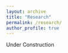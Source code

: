 ```yaml
---
layout: archive
title: "Research"
permalink: /research/
author_profile: true
---
```


Under Construction
